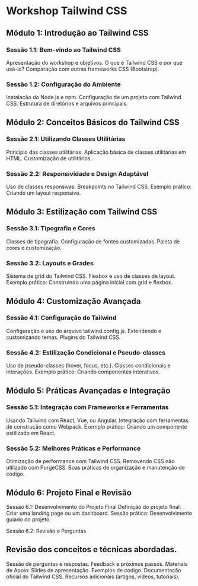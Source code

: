 # Workshop Tailwind CSS

## Módulo 1: Introdução ao Tailwind CSS

### Sessão 1.1: Bem-vindo ao Tailwind CSS

Apresentação do workshop e objetivos.
O que é Tailwind CSS e por que usá-lo?
Comparação com outras frameworks CSS (Bootstrap).

### Sessão 1.2: Configuração do Ambiente

Instalação do Node.js e npm.
Configuração de um projeto com Tailwind CSS.
Estrutura de diretórios e arquivos principais.

## Módulo 2: Conceitos Básicos do Tailwind CSS

### Sessão 2.1: Utilizando Classes Utilitárias

Princípio das classes utilitárias.
Aplicação básica de classes utilitárias em HTML.
Customização de utilitários.

### Sessão 2.2: Responsividade e Design Adaptável

Uso de classes responsivas.
Breakpoints no Tailwind CSS.
Exemplo prático: Criando um layout responsivo.

## Módulo 3: Estilização com Tailwind CSS

### Sessão 3.1: Tipografia e Cores

Classes de tipografia.
Configuração de fontes customizadas.
Paleta de cores e customização.

### Sessão 3.2: Layouts e Grades

Sistema de grid do Tailwind CSS.
Flexbox e uso de classes de layout.
Exemplo prático: Construindo uma página inicial com grid e flexbox.

## Módulo 4: Customização Avançada

### Sessão 4.1: Configuração do Tailwind

Configuração e uso do arquivo tailwind.config.js.
Extendendo e customizando temas.
Plugins do Tailwind CSS.

### Sessão 4.2: Estilização Condicional e Pseudo-classes

Uso de pseudo-classes (hover, focus, etc.).
Classes condicionais e interações.
Exemplo prático: Criando componentes interativos.

## Módulo 5: Práticas Avançadas e Integração

### Sessão 5.1: Integração com Frameworks e Ferramentas

Usando Tailwind com React, Vue, ou Angular.
Integração com ferramentas de construção como Webpack.
Exemplo prático: Criando um componente estilizado em React.

### Sessão 5.2: Melhores Práticas e Performance

Otimização de performance com Tailwind CSS.
Removendo CSS não utilizado com PurgeCSS.
Boas práticas de organização e manutenção de código.

## Módulo 6: Projeto Final e Revisão

Sessão 6.1: Desenvolvimento do Projeto Final
Definição do projeto final: Criar uma landing page ou um dashboard.
Sessão prática: Desenvolvimento guiado do projeto.

Sessão 6.2: Revisão e Perguntas

## Revisão dos conceitos e técnicas abordadas.

Sessão de perguntas e respostas.
Feedback e próximos passos.
Materiais de Apoio:
Slides de apresentação.
Exemplos de código.
Documentação oficial do Tailwind CSS.
Recursos adicionais (artigos, vídeos, tutoriais).
